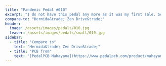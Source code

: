 ```yaml
---
title: "Pandemic Pedal #010"
excerpt: "I do not have this pedal any more as it was my first sale. Sold to a friend that I have played \"The Last of Us: Factions\" with for years. He loves the sound of it. His has a yinyang like the original."
compare-to: "Hermida&trade; Zen Drive&trade;"
header:
  image: /assets/images/pedals/010.jpg
  teaser: /assets/images/pedals/small/010.jpg
sidebar:
  - title: "Compare to"
    text: "Hermida&trade; Zen Drive&trade;"
  - title: "PCB from"
    text: "[PedalPCB Mahayana](https://www.pedalpcb.com/product/mahayana/)"
---
```


